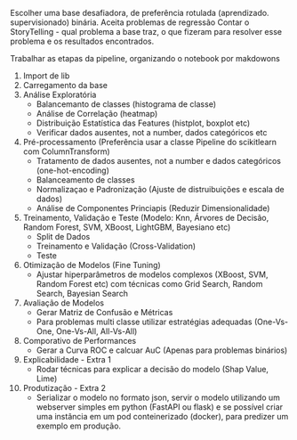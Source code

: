 Escolher uma base desafiadora, de preferência rotulada (aprendizado. supervisionado) binária. Aceita problemas de regressão
Contar o StoryTelling - qual problema a base traz, o que fizeram para resolver esse problema e os resultados encontrados.

Trabalhar as etapas da pipeline, organizando o notebook por makdowons

1. Import de lib
2. Carregamento da base
3. Análise Exploratória
	- Balancemanto de classes (histograma de classe)
	- Análise de Correlação (heatmap)
	- Distribuição Estatística das Features (histplot, boxplot etc)
	- Verificar dados ausentes, not a number, dados categóricos etc
4. Pré-processamento (Preferência usar a classe Pipeline do scikitlearn com ColumnTransform)
	- Tratamento de dados ausentes, not a number e dados categóricos (one-hot-encoding)
	- Balanceamento de classes
	- Normalizaçao e Padronização (Ajuste de distruibuições e escala de dados)
	- Análise de Componentes Princiapis (Reduzir Dimensionalidade)
5. Treinamento, Validação e Teste (Modelo: Knn, Árvores de Decisão, Random Forest, SVM, XBoost, LightGBM, Bayesiano etc)
	- Split de Dados
	- Treinamento e Validação (Cross-Validation)
	- Teste
6. Otimização de Modelos (Fine Tuning)
	- Ajustar hiperparâmetros de modelos complexos (XBoost, SVM, Random Forest etc) com técnicas como Grid Search, Random Search, Bayesian Search
7. Avaliação de Modelos
	- Gerar Matriz de Confusão e Métricas
    - Para problemas multi classe utilizar estratégias adequadas (One-Vs-One, One-Vs-All, All-Vs-All)
8. Comporativo de Performances
	- Gerar a Curva ROC e calcuar AuC (Apenas para problemas binários)
9. Explicabilidade - Extra 1
	- Rodar técnicas para explicar a decisão do modelo (Shap Value, Lime)
10. Produtização - Extra 2
    - Serializar o modelo no formato json, servir o modelo utilizando um webserver simples em python (FastAPI ou flask) e se possível criar uma instância em um pod conteinerizado (docker), para predizer um exemplo em produção.